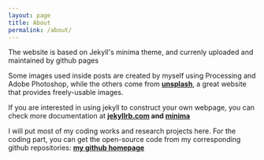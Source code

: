 ```yaml
---
layout: page
title: About
permalink: /about/
---
```

The website is based on Jekyll's minima theme, and currenly uploaded and maintained by github pages

Some images used inside posts are created by myself using Processing and Adobe Photoshop, while the others come from **[unsplash](https://unsplash.com/)**, a great website that provides freely-usable images.

If you are interested in using jekyll to construct your own webpage, you can check more documentation at **[jekyllrb.com](https://jekyllrb.com/) and [minima](https://github.com/jekyll/minima)**

I will put most of my coding works and research projects here. For the coding part, you can get the open-source code from my corresponding github repositories: **[my github homepage](https://github.com/zhuyuezx)**
